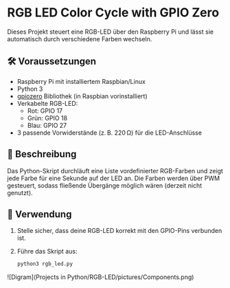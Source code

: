 # RGB LED Color Cycle with GPIO Zero

Dieses Projekt steuert eine RGB-LED über den Raspberry Pi und lässt sie automatisch durch verschiedene Farben wechseln.

## 🛠 Voraussetzungen

- Raspberry Pi mit installiertem Raspbian/Linux
- Python 3
- [gpiozero](https://gpiozero.readthedocs.io/en/stable/) Bibliothek (in Raspbian vorinstalliert)
- Verkabelte RGB-LED:
  - Rot: GPIO 17
  - Grün: GPIO 18
  - Blau: GPIO 27
- 3 passende Vorwiderstände (z. B. 220 Ω) für die LED-Anschlüsse

## 📄 Beschreibung

Das Python-Skript durchläuft eine Liste vordefinierter RGB-Farben und zeigt jede Farbe für eine Sekunde auf der LED an. Die Farben werden über PWM gesteuert, sodass fließende Übergänge möglich wären (derzeit nicht genutzt).

## 🚀 Verwendung

1. Stelle sicher, dass deine RGB-LED korrekt mit den GPIO-Pins verbunden ist.
2. Führe das Skript aus:

   ```bash
   python3 rgb_led.py
 ![Digram](Projects in Python/RGB-LED/pictures/Components.png)
